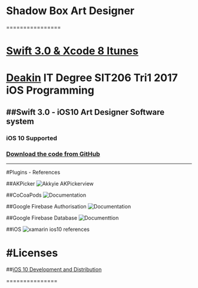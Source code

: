 
# Shadow Box Art Designer
================
# [Swift 3.0 & Xcode 8 Itunes](https://itunes.apple.com/au/app/xcode/id497799835?mt=12)

# [Deakin](http://www.deakin.edu.au/) IT Degree SIT206 Tri1 2017 iOS Programming 

##Swift 3.0 - iOS10 Art Designer Software system
-----------------

### iOS 10 Supported
### [Download the code from GitHub](https://github.com/Winseral/3DShadowBoxArtDesigner)

-----------------
#Plugins - References

##AKPicker
![Akkyie AKPickerview](https://github.com/Akkyie/AKPickerView)

##CoCoaPods
![Documentation](https://cocoapods.org/)

##Google Firebase Authorisation
![Documentation](https://firebase.google.com/docs/auth/?utm_source=google&utm_medium=cpc&utm_campaign=1001467%20%7C%20Firebase*%20Brand%20Features%20%7C%20Global%20%7C%20en%20%7C%20Desk%2BTab%2BMobile%20%7C%20Text%20%7C%20BKWS%20%5B2017%5D&utm_term=%7Bkeyword%7D&gclid=Cj0KEQjwrYbIBRCgnY-OluOk89EBEiQAZER58p_7H5RNZeriU6mzxQSrfmHNQa-UTBcWQlL0DdZrH0MaAu328P8HAQ)

##Google Firebase Database
![Documenttion](https://firebase.google.com/docs/database/)

##iOS
![xamarin ios10 references](https://cloud.githubusercontent.com/assets/12288812/18732199/abed958c-80a4-11e6-9051-1f79953b4bc7.PNG)


#Licenses
===============

##[iOS 10 Development and Distribution](https://developer.apple.com/macos/distribution/)

===============
